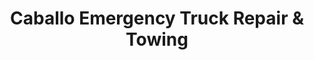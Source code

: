 ---
title: "Caballo Emergency Truck Repair & Towing"
url: /lordsburg/caballo-emergency-truck-repair-and-towing/
shop: car repair
---
